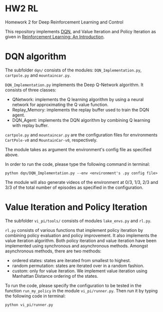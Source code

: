 # HW2 RL
Homework 2 for Deep Reinforcement Learning and Control

This repository implements [DQN](https://www.cs.toronto.edu/~vmnih/docs/dqn.pdf), and Value Iteration and Policy Iteration as given in [Reinforcement Learning: An Introduction](http://incompleteideas.net/book/bookdraft2017nov5.pdf).

# DQN algorithm
The subfolder `dqn/` consists of the modules: `DQN_Implementation.py`, `cartpole.py` and `mountaincar.py`.

`DQN_Implementation.py` implements the Deep Q-Network algorithm. It consists of three classes:

- QNetwork: implements the Q learning algorithm by using a neural network for
approximating the Q value function.
- Replay_Memory: implements the replay buffer used to train the DQN agent.
- DQN_Agent: implements the DQN algorithm by combining Q learning with replay buffer.

`cartpole.py` and `mountaincar.py` are the configuration files for environments `CartPole-v0` and `MountainCar-v0`, respectively.

The module takes as argument the environment's config file as specified above.

In order to run the code, please type the following command in terminal:
```
python dqn/DQN_Implementation.py --env <environment's .py config file>
```

The module will also generate videos of the environment at 0/3, 1/3, 2/3 and 3/3 of the total number of episodes as specified in the configuration.

# Value Iteration and Policy Iteration

The subfolder `vi_pi/tools/` consists of modules `lake_envs.py` and `rl.py`.

`rl.py` consists of various functions that implement policy iteration by combining policy evaluation and policy improvement. It also implements the value iteration algorithm. Both policy iteration and value iteration have been implemented using synchronous and asynchronous methods. Amongst asynchronous methods, there are two methods: 
- ordered states: states are iterated from smallest to highest.
- random permutation: states are iterated over in a random fashion.
- custom: only for value iteration. We implement value iteration using Manhattan Distance ordering of the states.

To run the code, please specify the configuration to be tested in the function `run_my_policy` in the module `vi_pi/runner.py`. Then run it by typing the following code in terminal:

```
python vi_pi/runner.py
```
